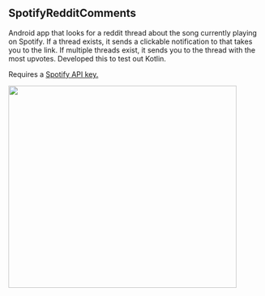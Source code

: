 ## SpotifyRedditComments

Android app that looks for a reddit thread about the song currently playing on Spotify. 
If a thread exists, it sends a clickable notification to that takes you to the link.
If multiple threads exist, it sends you to the thread with the most upvotes.
Developed this to test out Kotlin.

Requires a [Spotify API key.](https://developer.spotify.com/documentation/web-api/)

<img width="450" height="400" src="https://i.imgur.com/uLKaZFM.jpg"></img>
